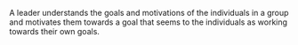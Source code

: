 A leader understands the goals and motivations of the individuals in a group and motivates them towards a goal that seems to the individuals as working towards their own goals.
